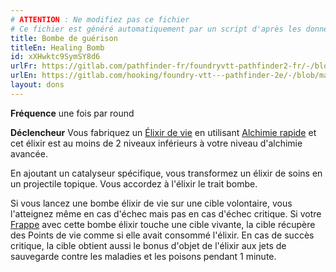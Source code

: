 ```yaml
---
# ATTENTION : Ne modifiez pas ce fichier
# Ce fichier est généré automatiquement par un script d'après les données du module Foundry VTT officiel et de sa traduction
title: Bombe de guérison
titleEn: Healing Bomb
id: xXHwktc9SymSY8d6
urlFr: https://gitlab.com/pathfinder-fr/foundryvtt-pathfinder2-fr/-/blob/master/data/feats/xXHwktc9SymSY8d6.htm
urlEn: https://gitlab.com/hooking/foundry-vtt---pathfinder-2e/-/blob/master/packs/data/feats.db/healing-bomb.json
layout: dons
---
```

**Fréquence** une fois par round

**Déclencheur** Vous fabriquez un [Élixir de vie](../équipements/élixir-de-vie-mineur.html) en utilisant [Alchimie rapide](alchimie-rapide.html) et cet élixir est au moins de 2 niveaux inférieurs à votre niveau d'alchimie avancée.

En ajoutant un catalyseur spécifique, vous transformez un élixir de soins en un projectile topique. Vous accordez à l'élixir le trait bombe.

Si vous lancez une bombe élixir de vie sur une cible volontaire, vous l'atteignez même en cas d'échec mais pas en cas d'échec critique. Si votre [Frappe](../actions/frapper.html) avec cette bombe élixir touche une cible vivante, la cible récupère des Points de vie comme si elle avait consommé l'élixir. En cas de succès critique, la cible obtient aussi le bonus d'objet de l'élixir aux jets de sauvegarde contre les maladies et les poisons pendant 1 minute.
